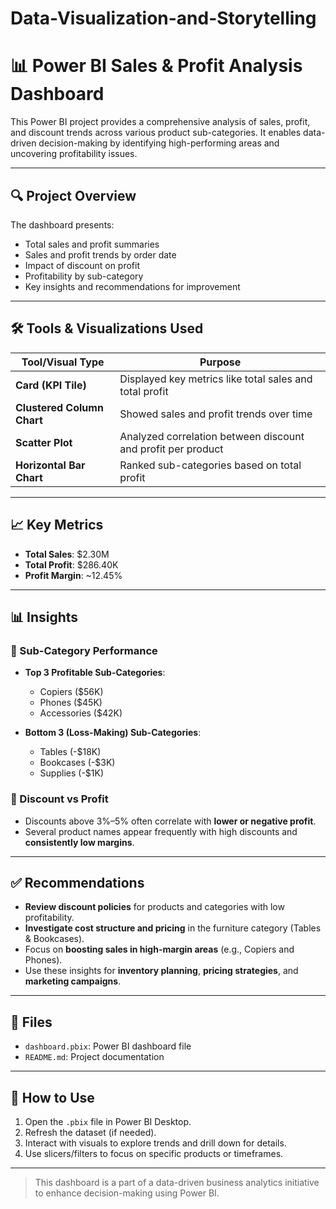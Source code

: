 # Data-Visualization-and-Storytelling

# 📊 Power BI Sales & Profit Analysis Dashboard

This Power BI project provides a comprehensive analysis of sales, profit, and discount trends across various product sub-categories. It enables data-driven decision-making by identifying high-performing areas and uncovering profitability issues.

---

## 🔍 Project Overview

The dashboard presents:
- Total sales and profit summaries
- Sales and profit trends by order date
- Impact of discount on profit
- Profitability by sub-category
- Key insights and recommendations for improvement

---

## 🛠️ Tools & Visualizations Used

| Tool/Visual Type         | Purpose                                                                 |
|--------------------------|-------------------------------------------------------------------------|
| **Card (KPI Tile)**       | Displayed key metrics like total sales and total profit                 |
| **Clustered Column Chart**| Showed sales and profit trends over time                                |
| **Scatter Plot**          | Analyzed correlation between discount and profit per product            |
| **Horizontal Bar Chart**  | Ranked sub-categories based on total profit                             |

---

## 📈 Key Metrics

- **Total Sales**: $2.30M  
- **Total Profit**: $286.40K  
- **Profit Margin**: ~12.45%  

---

## 📊 Insights

### 🔹 Sub-Category Performance
- **Top 3 Profitable Sub-Categories**:
  - Copiers ($56K)
  - Phones ($45K)
  - Accessories ($42K)

- **Bottom 3 (Loss-Making) Sub-Categories**:
  - Tables (-$18K)
  - Bookcases (-$3K)
  - Supplies (-$1K)

### 🔹 Discount vs Profit
- Discounts above 3%–5% often correlate with **lower or negative profit**.
- Several product names appear frequently with high discounts and **consistently low margins**.

---

## ✅ Recommendations

- **Review discount policies** for products and categories with low profitability.
- **Investigate cost structure and pricing** in the furniture category (Tables & Bookcases).
- Focus on **boosting sales in high-margin areas** (e.g., Copiers and Phones).
- Use these insights for **inventory planning**, **pricing strategies**, and **marketing campaigns**.

---

## 📂 Files

- `dashboard.pbix`: Power BI dashboard file
- `README.md`: Project documentation

---

## 📌 How to Use

1. Open the `.pbix` file in Power BI Desktop.
2. Refresh the dataset (if needed).
3. Interact with visuals to explore trends and drill down for details.
4. Use slicers/filters to focus on specific products or timeframes.

---


> This dashboard is a part of a data-driven business analytics initiative to enhance decision-making using Power BI.

